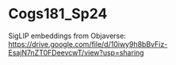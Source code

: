 # Cogs181_Sp24
SigLIP embeddings from Objaverse: https://drive.google.com/file/d/10iwy9h8bBvFiz-EsajN7nZT0FDeevcwT/view?usp=sharing